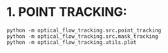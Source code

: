 # 1. POINT TRACKING:
```
python -m optical_flow_tracking.src.point_tracking
python -m optical_flow_tracking.src.mask_tracking
python -m optical_flow_tracking.utils.plot
```
